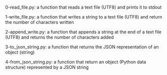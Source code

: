 0-read_file.py: a function that reads a text file (UTF8) and prints it to stdout

1-write_file.py: a function that writes a string to a text file (UTF8) and return the number of characters written

2-append_write.py: a function that appends a string at the end of a text file (UTF8) and returns the number of characters added

3-to_json_string.py: a function that returns the JSON representation of an object (string)

4-from_json_string.py: a function that return an object (Python data structure) represented by a JSON string
